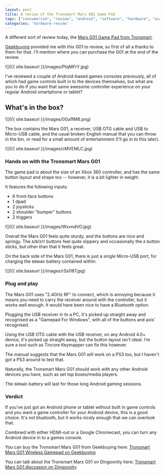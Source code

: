 ```yaml
---
layout: post
title: A review of the Tronsmart Mars G01 Game Pad
tags: ["consumerism", "review", "android", "software", "hardware", "accessories"]
categories: 'hardware-review'
---
```


A different sort of review today, the [Mars G01 Game Pad from Tronsmart](http://www.tronsmart.com/Item/80).

[Geekbuying](http://www.geekbuying.com/) provided me with this G01 to review, so first of all a thanks to them for that. I'll mention where you can purchase the G01 at the end of the review.

<!-- more -->

![]({{ site.baseurl }}/images/PtqMFrY.jpg)

I've reviewed a couple of Android-based games consoles previously, all of which had game controls built in to the devices themselves, but what are you to do if you want that same awesome controller experience on your regular Android smartphone or tablet?

## What's in the box?

![]({{ site.baseurl }}/images/0Ga1fM8.png)

The box contains the Mars G01, a receiver, USB OTG cable and USB to Micro-USB cable, and the usual broken-English manual that you can throw in the bin, or read for a small amount of entertainment (I'll go in to this later).

![]({{ site.baseurl }}/images/cMVEMLC.jpg)

### Hands on with the Tronsmart Mars G01

The game pad is about the size of an Xbox 360 controller, and has the same button layout and shape too -- however, it is a bit lighter in weight.

It features the following inputs:

- 6 front-face buttons
- 1 dpad
- 2 joysticks
- 2 shoulder "bumper" buttons
- 2 triggers

![]({{ site.baseurl }}/images/WxvndVO.jpg)

Overall the Mars G01 feels quite sturdy, and the buttons are nice and springy. The `A`/`B`/`X`/`Y` buttons feel quite slippery and occasionally the `A` button sticks, but other than that it feels great.

On the back side of the Mars G01, there is just a single Micro-USB port, for charging the `600mAh` battery contained within.

![]({{ site.baseurl }}/images/rSsI187.jpg)

### Plug and play

The Mars G01 uses "2.4GHz RF" to connect, which is annoying because it means you need to carry the receiver around with the controller, but it works well enough. It would have been nice to have a Bluetooth option.

Plugging the USB receiver in to a PC, it's picked up straight away and recognised as a "Gamepad For Windows", with all of the buttons and axis' recognised.

Using the USB OTG cable with the USB receiver, on any Android 4.0+ device, it's picked up straight away, but the button layout isn't ideal. I'm sure a tool such as Tincore Keymapper can fix this however.

The manual suggests that the Mars G01 will work on a PS3 too, but I haven't got a PS3 around to test that.

Naturally, the Tronsmart Mars G01 should work with any other Android devices you have, such as set top boxes/media players.

The `600mAh` battery will last for those long Android gaming sessions.

### Verdict

If you've just got an Android phone or tablet without built in game controls and you want a game controller for your Android device, this is a good choice. It's not bluetooth, but it works nicely enough that we can overlook that.

Combined with either HDMI-out or a Google Chromecast, you can turn any Android device in to a games console.

You can buy the Tronsmart Mars G01 from Geekbuying here: [Tronsmart Mars G01 Wireless Gamepad on Geekbuying](http://www.geekbuying.com/item/Tronsmart-Mars-G01-2-4GHz-Wireless-Gamepad-Support-Controller-for-Android-Cell-Phone---PS3---Tablet-PC---MINI-PC---TV-BOX---Black-329415.html)

You can talk about the Tronsmart Mars G01 on Dingoonity here: [Tronsmart Mars G01 discussion on Dingoonity](http://boards.dingoonity.org/android-devices/tronsmart-mars-g01-gamepad-supported-androidwindowsps3-two-player-gam/)
